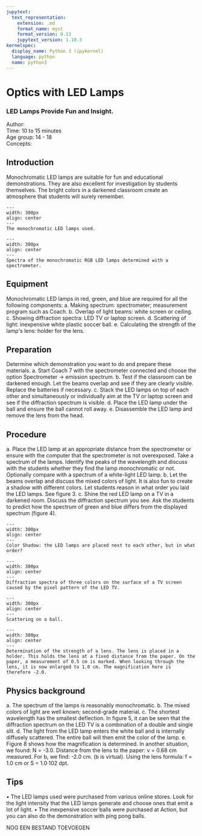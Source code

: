 ```yaml
---
jupytext:
  text_representation:
    extension: .md
    format_name: myst
    format_version: 0.13
    jupytext_version: 1.10.3
kernelspec:
  display_name: Python 3 (ipykernel)
  language: python
  name: python3
---
```


# Optics with LED Lamps
### LED Lamps Provide Fun and Insight.

Author:     \
Time:	  10 to 15 minutes	\
Age group:	14 - 18\
Concepts:	

## Introduction

Monochromatic LED lamps are suitable for fun and educational demonstrations. They are also excellent for investigation by students themselves. The bright colors in a darkened classroom create an atmosphere that students will surely remember.

```{figure} demo89_figure1.jpg
---
width: 300px
align: center
---
The monochromatic LED lamps used.
```

```{figure} demo89_figure2.jpg
---
width: 300px
align: center
---
Spectra of the monochromatic RGB LED lamps determined with a spectrometer.
```


## Equipment

Monochromatic LED lamps in red, green, and blue are required for all the following components:
a. Making spectrum: spectrometer; measurement program such as Coach.
b. Overlap of light beams: white screen or ceiling.
c. Showing diffraction spectra: LED TV or laptop screen.
d. Scattering of light: inexpensive white plastic soccer ball.
e. Calculating the strength of the lamp's lens: holder for the lens.

## Preparation

Determine which demonstration you want to do and prepare these materials.
a. Start Coach 7 with the spectrometer connected and choose the option Spectrometer -> emission spectrum.
b. Test if the classroom can be darkened enough. Let the beams overlap and see if they are clearly visible. Replace the batteries if necessary.
c. Stack the LED lamps on top of each other and simultaneously or individually aim at the TV or laptop screen and see if the diffraction spectrum is visible.
d. Place the LED lamp under the ball and ensure the ball cannot roll away.
e. Disassemble the LED lamp and remove the lens from the head.

## Procedure

a. Place the LED lamp at an appropriate distance from the spectrometer or ensure with the computer that the spectrometer is not overexposed. Take a spectrum of the lamps. Identify the peaks of the wavelength and discuss with the students whether they find the lamp monochromatic or not. Optionally compare with a spectrum of a white-light LED lamp.
b. Let the beams overlap and discuss the mixed colors of light. It is also fun to create a shadow with different colors. Let students reason in what order you laid the LED lamps. See figure 3.
c. Shine the red LED lamp on a TV in a darkened room. Discuss the diffraction spectrum you see. Ask the students to predict how the spectrum of green and blue differs from the displayed spectrum (figure 4).

```{figure} demo89_figure3.jpg
---
width: 300px
align: center
---
Color Shadow: the LED lamps are placed next to each other, but in what order?
```


```{figure} demo89_figure4.jpg
---
width: 300px
align: center
---
Diffraction spectra of three colors on the surface of a TV screen caused by the pixel pattern of the LED TV.
```

```{figure} demo89_figure5.jpg
---
width: 300px
align: center
---
Scattering on a ball.
```

```{figure} demo89_figure6.jpg
---
width: 300px
align: center
---
Determination of the strength of a lens. The lens is placed in a holder. This holds the lens at a fixed distance from the paper. On the paper, a measurement of 0.5 cm is marked. When looking through the lens, it is now enlarged to 1.0 cm. The magnification here is therefore -2.0.
```


## Physics background
a. The spectrum of the lamps is reasonably monochromatic.
b. The mixed colors of light are well known; second-grade material.
c. The shortest wavelength has the smallest deflection. In figure 5, it can be seen that the diffraction spectrum on the LED TV is a combination of a double and single slit.
d. The light from the LED lamp enters the white ball and is internally diffusely scattered. The entire ball will then emit the color of the lamp.
e. Figure 8 shows how the magnification is determined. In another situation, we found: N = -3.0. Distance from the lens to the paper: v = 0.68 cm measured. For b, we find: -2.0 cm. (b is virtual). Using the lens formula: f = 1.0 cm or S = 1.0·102 dpt.

## Tips

• The LED lamps used were purchased from various online stores. Look for the light intensity that the LED lamps generate and choose ones that emit a lot of light.
• The inexpensive soccer balls were purchased at Action, but you can also do the demonstration with ping pong balls.

NOG EEN BESTAND TOEVOEGEN